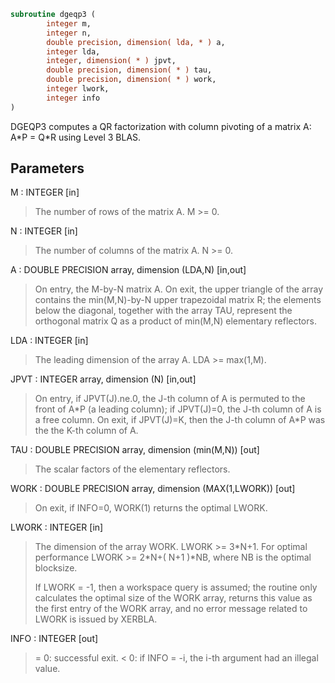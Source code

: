 ```fortran
subroutine dgeqp3 (
        integer m,
        integer n,
        double precision, dimension( lda, * ) a,
        integer lda,
        integer, dimension( * ) jpvt,
        double precision, dimension( * ) tau,
        double precision, dimension( * ) work,
        integer lwork,
        integer info
)
```

DGEQP3 computes a QR factorization with column pivoting of a
matrix A:  A\*P = Q\*R  using Level 3 BLAS.

## Parameters
M : INTEGER [in]
> The number of rows of the matrix A. M >= 0.

N : INTEGER [in]
> The number of columns of the matrix A.  N >= 0.

A : DOUBLE PRECISION array, dimension (LDA,N) [in,out]
> On entry, the M-by-N matrix A.
> On exit, the upper triangle of the array contains the
> min(M,N)-by-N upper trapezoidal matrix R; the elements below
> the diagonal, together with the array TAU, represent the
> orthogonal matrix Q as a product of min(M,N) elementary
> reflectors.

LDA : INTEGER [in]
> The leading dimension of the array A. LDA >= max(1,M).

JPVT : INTEGER array, dimension (N) [in,out]
> On entry, if JPVT(J).ne.0, the J-th column of A is permuted
> to the front of A\*P (a leading column); if JPVT(J)=0,
> the J-th column of A is a free column.
> On exit, if JPVT(J)=K, then the J-th column of A\*P was the
> the K-th column of A.

TAU : DOUBLE PRECISION array, dimension (min(M,N)) [out]
> The scalar factors of the elementary reflectors.

WORK : DOUBLE PRECISION array, dimension (MAX(1,LWORK)) [out]
> On exit, if INFO=0, WORK(1) returns the optimal LWORK.

LWORK : INTEGER [in]
> The dimension of the array WORK. LWORK >= 3\*N+1.
> For optimal performance LWORK >= 2\*N+( N+1 )\*NB, where NB
> is the optimal blocksize.
> 
> If LWORK = -1, then a workspace query is assumed; the routine
> only calculates the optimal size of the WORK array, returns
> this value as the first entry of the WORK array, and no error
> message related to LWORK is issued by XERBLA.

INFO : INTEGER [out]
> = 0: successful exit.
> < 0: if INFO = -i, the i-th argument had an illegal value.
